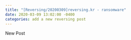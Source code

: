 ```yaml
---
title: "[Reversing/20200309]reversing.kr - ransomware"
date: 2020-03-09 13:02:00 -0400
categories: add a new reversing post
--- 
```


<p>New Post</p>
